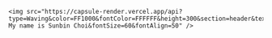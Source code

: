     <img src="https://capsule-render.vercel.app/api?type=Waving&color=FF1000&fontColor=FFFFFF&height=300&section=header&text=Hi My name is Sunbin Choi&fontSize=60&fontAlign=50" />    
